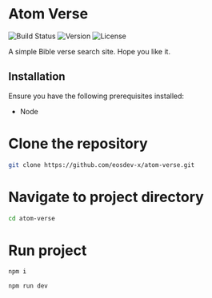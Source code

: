# Atom Verse
![Build Status](https://img.shields.io/badge/build-passing-brightgreen)
![Version](https://img.shields.io/badge/version-1.0.0-blue)
![License](https://img.shields.io/badge/license-MIT-green)

A simple Bible verse search site. Hope you like it.

## Installation

Ensure you have the following prerequisites installed:
- Node

# Clone the repository
```bash
git clone https://github.com/eosdev-x/atom-verse.git
```
# Navigate to project directory
```bash
cd atom-verse
```
# Run project
```bash
npm i
```
```bash
npm run dev
```
